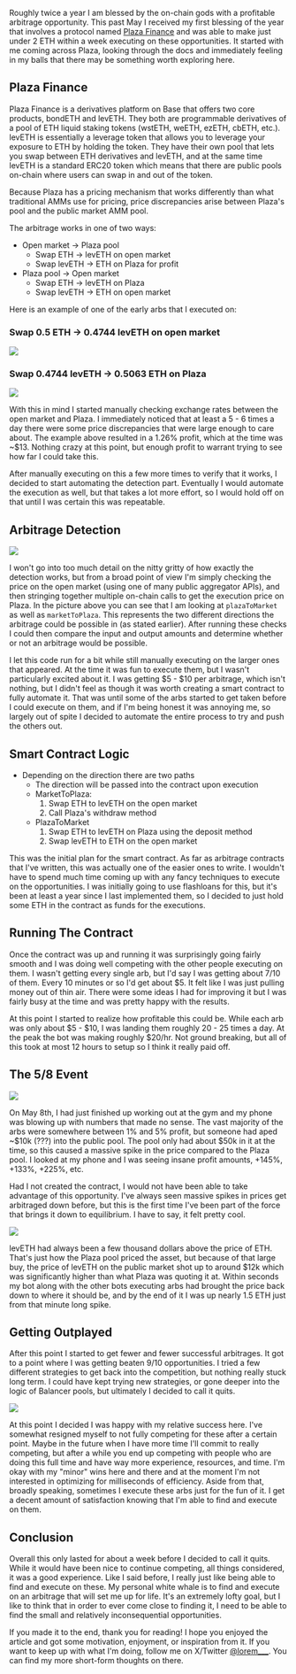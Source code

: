 Roughly twice a year I am blessed by the on-chain gods with a profitable arbitrage opportunity. This past May I received my first blessing of the year that involves a protocol named [Plaza Finance](https://plaza.finance/) and was able to make just under 2 ETH within a week executing on these opportunities. It started with me coming across Plaza, looking through the docs and immediately feeling in my balls that there may be something worth exploring here.

## Plaza Finance

Plaza Finance is a derivatives platform on Base that offers two core products, bondETH and levETH. They both are programmable derivatives of a pool of ETH liquid staking tokens (wstETH, weETH, ezETH, cbETH, etc.). levETH is essentially a leverage token that allows you to leverage your exposure to ETH by holding the token. They have their own pool that lets you swap between ETH derivatives and levETH, and at the same time levETH is a standard ERC20 token which means that there are public pools on-chain where users can swap in and out of the token.

Because Plaza has a pricing mechanism that works differently than what traditional AMMs use for pricing, price discrepancies arise between Plaza's pool and the public market AMM pool.

The arbitrage works in one of two ways:
- Open market -> Plaza pool
	- Swap ETH -> levETH on open market
	- Swap levETH -> ETH on Plaza for profit
- Plaza pool -> Open market
	- Swap ETH -> levETH on Plaza
	- Swap levETH -> ETH on open market


Here is an example of one of the early arbs that I executed on:

###  Swap 0.5 ETH -> 0.4744 levETH on open market
![](/images/plaza-finance/1.png)

### Swap 0.4744 levETH -> 0.5063 ETH on Plaza
![](/images/plaza-finance/2.png)

With this in mind I started manually checking exchange rates between the open market and Plaza. I immediately noticed that at least a 5 - 6 times a day there were some price discrepancies that were large enough to care about. The example above resulted in a 1.26% profit, which at the time was ~$13. Nothing crazy at this point, but enough profit to warrant trying to see how far I could take this.

After manually executing on this a few more times to verify that it works, I decided to start automating the detection part. Eventually I would automate the execution as well, but that takes a lot more effort, so I would hold off on that until I was certain this was repeatable.

## Arbitrage Detection

![](/images/plaza-finance/3.png)

I won't go into too much detail on the nitty gritty of how exactly the detection works, but from a broad point of view I'm simply checking the price on the open market (using one of many public aggregator APIs), and then stringing together multiple on-chain calls to get the execution price on Plaza. In the picture above you can see that I am looking at `plazaToMarket` as well as `marketToPlaza`. This represents the two different directions the arbitrage could be possible in (as stated earlier). After running these checks I could then compare the input and output amounts and determine whether or not an arbitrage would be possible.

I let this code run for a bit while still manually executing on the larger ones that appeared. At the time it was fun to execute them, but I wasn't particularly excited about it. I was getting $5 - $10 per arbitrage, which isn't nothing, but I didn't feel as though it was worth creating a smart contract to fully automate it. That was until some of the arbs started to get taken before I could execute on them, and if I'm being honest it was annoying me, so largely out of spite I decided to automate the entire process to try and push the others out.

## Smart Contract Logic

- Depending on the direction there are two paths
	- The direction will be passed into the contract upon execution
	- MarketToPlaza:
		1. Swap ETH to levETH on the open market
		2. Call Plaza's withdraw method
	- PlazaToMarket
		1. Swap ETH to levETH on Plaza using the deposit method
		2. Swap levETH to ETH on the open market

This was the initial plan for the smart contract. As far as arbitrage contracts that I've written, this was actually one of the easier ones to write. I wouldn't have to spend much time coming up with any fancy techniques to execute on the opportunities. I was initially going to use flashloans for this, but it's been at least a year since I last implemented them, so I decided to just hold some ETH in the contract as funds for the executions.

## Running The Contract

Once the contract was up and running it was surprisingly going fairly smooth and I was doing well competing with the other people executing on them. I wasn't getting every single arb, but I'd say I was getting about 7/10 of them. Every 10 minutes or so I'd get about $5. It felt like I was just pulling money out of thin air. There were some ideas I had for improving it but I was fairly busy at the time and was pretty happy with the results.

At this point I started to realize how profitable this could be. While each arb was only about $5 - $10, I was landing them roughly 20 - 25 times a day. At the peak the bot was making roughly $20/hr. Not ground breaking, but all of this took at most 12 hours to setup so I think it really paid off.

## The 5/8 Event

![](/images/plaza-finance/5.png)

On May 8th, I had just finished up working out at the gym and my phone was blowing up with numbers that made no sense. The vast majority of the arbs were somewhere between 1% and 5% profit, but someone had aped ~$10k (???) into the public pool. The pool only had about $50k in it at the time, so this caused a massive spike in the price compared to the Plaza pool. I looked at my phone and I was seeing insane profit amounts, +145%, +133%, +225%, etc.

Had I not created the contract, I would not have been able to take advantage of this opportunity. I've always seen massive spikes in prices get arbitraged down before, but this is the first time I've been part of the force that brings it down to equilibrium. I have to say, it felt pretty cool.

![](/images/plaza-finance/4.png)

levETH had always been a few thousand dollars above the price of ETH. That's just how the Plaza pool priced the asset, but because of that large buy, the price of levETH on the public market shot up to around $12k which was significantly higher than what Plaza was quoting it at. Within seconds my bot along with the other bots executing arbs had brought the price back down to where it should be, and by the end of it I was up nearly 1.5 ETH just from that minute long spike.

## Getting Outplayed

After this point I started to get fewer and fewer successful arbitrages. It got to a point where I was getting beaten 9/10 opportunities. I tried a few different strategies to get back into the competition, but nothing really stuck long term. I could have kept trying new strategies, or gone deeper into the logic of Balancer pools, but ultimately I decided to call it quits.

![](/images/plaza-finance/6.png)

At this point I decided I was happy with my relative success here. I've somewhat resigned myself to not fully competing for these after a certain point. Maybe in the future when I have more time I'll commit to really competing, but after a while you end up competing with people who are doing this full time and have way more experience, resources, and time. I'm okay with my "minor" wins here and there and at the moment I'm not interested in optimizing for milliseconds of efficiency. Aside from that, broadly speaking, sometimes I execute these arbs just for the fun of it. I get a decent amount of satisfaction knowing that I'm able to find and execute on them.


## Conclusion

Overall this only lasted for about a week before I decided to call it quits. While it would have been nice to continue competing, all things considered, it was a good experience. Like I said before, I really just like being able to find and execute on these. My personal white whale is to find and execute on an arbitrage that will set me up for life. It's an extremely lofty goal, but I like to think that in order to ever come close to finding it, I need to be able to find the small and relatively inconsequential opportunities.

If you made it to the end, thank you for reading! I hope you enjoyed the article and got some motivation, enjoyment, or inspiration from it. If you want to keep up with what I'm doing, follow me on X/Twitter [@lorem___](https://twitter.com/lorem___). You can find my more short-form thoughts on there.
